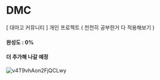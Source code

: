# DMC
[ 대마고 커뮤니티 ]       개인 프로젝트 ( 천천히 공부한거 다 적용해보기 )

#### 완성도 : 0% 

#### 더 추가해 나갈 예정

![v4T9vhAon2FjQCLwy](https://github.com/user-attachments/assets/c7565d20-ba33-4008-9392-2cf0e5076308)
